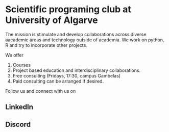 # Scientific programing club at University of Algarve

The mission is stimulate and develop collaborations across diverse aacademic areas and technology outside of academia. We work on python, R and try to incorporate other projects.

We offer 
1. Courses
2. Project based education and interdisciplinary collaborations.
3. Free consulting (Fridays, 17:30, campus Gambelas)
4. Paid consulting can be arranged if desired.

Follow us and connect with us on 
## LinkedIn
## Discord

